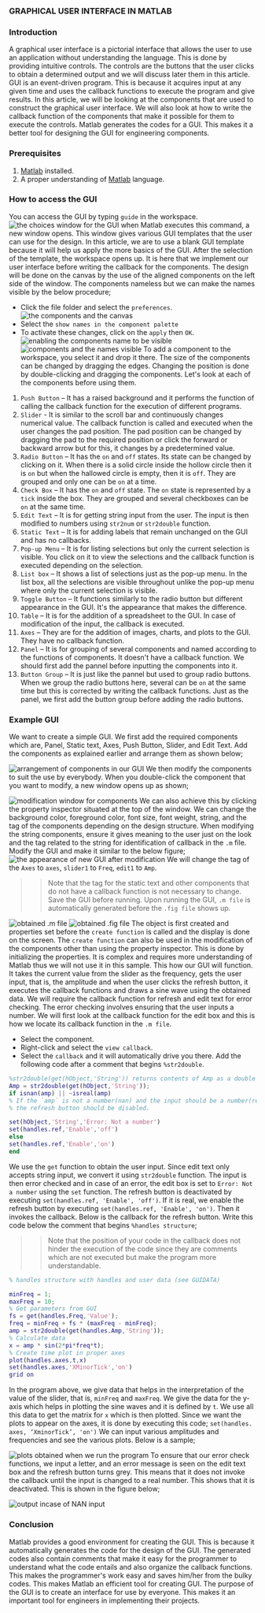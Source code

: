 ### GRAPHICAL USER INTERFACE IN MATLAB
### Introduction
A graphical user interface is a pictorial interface that allows the user to use an application without understanding the language.
This is done by providing intuitive controls. The controls are the buttons that the user clicks to obtain a determined output and we will discuss later them in this article. GUI is an event-driven program. This is because it acquires input at any given time and uses the callback functions to execute the program and give results.
In this article, we will be looking at the components that are used to construct the graphical user interface. We will also look at how to write the callback function of the components that make it possible for them to execute the controls. Matlab generates the codes for a GUI. This makes it a better tool for designing the GUI for engineering components.
### Prerequisites
1. [Matlab](https://www.mathworks.com/downloads/) installed.
2. A proper understanding of [Matlab](https://www.section.io/engineering-education/getting-started-with-matlab/) language.

### How to access the GUI
You can access the GUI by typing `guide` in the workspace.
![the choices window for the GUI](image1.png)
when Matlab executes this command, a new window opens. This window gives various GUI templates that the user can use for the design. 
In this article, we are to use a blank GUI template because it will help us apply the more basics of the GUI. After the selection of the template, the workspace opens up. It is here that we implement our user interface before writing the callback for the components. The design will be done on the canvas by the use of the aligned components on the left side of the window. The components nameless but we can make the names visible by the below procedure;
- Click the file folder and select the `preferences`.
![the components and the canvas](image2.png)
- Select the `show names in the component palette`
- To activate these changes, click on the `apply` then `OK`.
![enabling the components name to be visible](image3.png)
![components and the names visible](image12.png)
To add a component to the workspace, you select it and drop it there. The size of the components can be changed by dragging the edges. Changing the position is done by double-clicking and dragging the components.
Let's look at each of the components before using them.
1. `Push Button` – It has a raised background and it performs the function of calling the callback function for the execution of different programs.
2. `Slider` - It is similar to the scroll bar and continuously changes numerical value. The callback function is called and executed when the user changes the pad position. The pad position can be changed by dragging the pad to the required position or click the forward or backward arrow but for this, it changes by a predetermined value.                                  
3. `Radio Button` – It has the `on` and `off` states. Its state can be changed by clicking on it. When there is a solid circle inside the hollow circle then it is `on` but when the hallowed circle is empty, then it is `off`. They are grouped and only one can be `on` at a time.
4. `Check Box` – It has the `on` and `off` state. The `on` state is represented by a `tick` inside the box. They are grouped and several checkboxes can be `on` at the same time.
5. `Edit Text` – It is for getting string input from the user. The input is then modified to numbers using `str2num` or `str2double` function. 
6. `Static Text` – It is for adding labels that remain unchanged on the GUI and has no callbacks.
7. `Pop-up Menu` – It is for listing selections but only the current selection is visible. You click on it to view the selections and the callback function is executed depending on the selection.
8. `List box` – It shows a list of selections just as the pop-up menu. In the list box, all the selections are visible throughout unlike the pop-up menu where only the current selection is visible.
9. `Toggle Button` – It functions similarly to the radio button but different appearance in the GUI. It's the appearance that makes the difference. 
10. `Table` – It is for the addition of a spreadsheet to the GUI. In case of modification of the input, the callback is executed.
11. `Axes` – They are for the addition of images, charts, and plots to the GUI. They have no callback function.
12. `Panel` – It is for grouping of several components and named according to the functions of components. It doesn't have a callback function. We should first add the pannel before inputting the components into it.
13. `Button Group` – It is just like the pannel but used to group radio buttons. When we group the radio buttons here, several can be `on` at the same time but this is corrected by writing the callback functions. Just as the panel, we first add the button group before adding the radio buttons.
### Example GUI
We want to create a simple GUI. We first add the required components which are, Panel, Static text, Axes, Push Button, Slider, and Edit Text. Add the components as explained earlier and arrange them as shown below;

![arrangement of components in our GUI](image5.png)
We then modify the components to suit the use by everybody. When you double-click the component that you want to modify, a new window opens up as shown;

![modification window for components](image6.png)
We can also achieve this by clicking the property inspector situated at the top of the window.
We can change the background color, foreground color, font size, font weight, string, and the tag of the components depending on the design structure. When modifying the string components, ensure it gives meaning to the user just on the look and the tag related to the string for identification of callback in the `.m` file.
Modify the GUI and make it similar to the below figure;
![the appearance of new GUI after modification](image7.png)
We will change the tag of the `Axes` to `axes`, `slider1` to `Freq`, `edit1` to `Amp`. 
>> Note that the tag for the static text and other components that do not have a callback function is not necessary to change.
Save the GUI before running. Upon running the GUI, `.m file` is automatically generated before the `.fig file` shows up.

![obtained .m file](image8.png)
![obtained .fig file](image9.png)
The object is first created and properties set before the `create function` is called and the display is done on the screen. The `create function` can also be used in the modification of the components other than using the property inspector. This is done by initializing the properties. It is complex and requires more understanding of Matlab thus we will not use it in this sample.
This how our GUI will function. It takes the current value from the slider as the frequency, gets the user input, that is, the amplitude and when the user clicks the refresh button, it executes the callback functions and draws a sine wave using the obtained data. We will require the callback function for refresh and edit text for error checking. The error checking involves ensuring that the user inputs a number.
We will first look at the callback function for the edit box and this is how we locate its callback function in the `.m file`.
- Select the component.
- Right-click and select the `view callback`.
- Select the `callback` and it will automatically drive you there.
Add the following code after a comment that begins 
`%str2double`.

```matlab
%str2double(get(hObject,'String')) returns contents of Amp as a double
Amp = str2double(get(hObject,'String'));
if isnan(amp) || ~isreal(amp)
% If the `amp` is not a number(nan) and the input should be a number(real)
% the refresh button should be disabled.

set(hObject,'String','Error: Not a number')
set(handles.ref,'Enable','off')
else
set(handles.ref,'Enable','on')
end
```
We use the `get` function to obtain the user input. Since edit text only accepts string input, we convert it using `str2double` function. The input is then error checked and in case of an error, the edit box is set to `Error: Not a number` using the `set` function. The refresh button is deactivated by executing `set(handles.ref, 'Enable', 'off')`. If it is real, we enable the refresh button by executing `set(handles.ref, 'Enable', 'on')`. Then it invokes the callback.
Below is the callback for the refresh button. Write this code below the comment that begins `%handles structure`;
>> Note that the position of your code in the callback does not hinder the execution of the code since they are comments which are not executed but make the program more understandable.

```Matlab
% handles structure with handles and user data (see GUIDATA)

minFreq = 1;
maxFreq = 10;
% Get parameters from GUI
fs = get(handles.Freq,'Value');
freq = minFreq + fs * (maxFreq - minFreq);
amp = str2double(get(handles.Amp,'String'));
% Calculate data
x = amp * sin(2*pi*freq*t);
% Create time plot in proper axes
plot(handles.axes,t,x)
set(handles.axes,'XMinorTick','on')
grid on
```

In the program above, we give data that helps in the interpretation of the value of the slider, that is, `minFreq` and `maxFreq`. We give the data for the y-axis which helps in plotting the sine waves and it is defined by `t`. We use all this data to get the matrix for `x` which is then plotted.
Since we want the plots to appear on the axes, it is done by executing this code; `set(handles. axes, ‘XminorTick’, 'on')`
We can input various amplitudes and frequencies and see the various plots. Below is a sample;

![plots obtained when we run the program](image10.png)
To ensure that our error check functions, we input a letter, and an error message is seen on the edit text box and the refresh button turns grey. This means that it does not invoke the callback until the input is changed to a real number. This shows that it is deactivated. This is shown in the figure below;

![output incase of NAN input](image11.png)

### Conclusion
Matlab provides a good environment for creating the GUI. This is because it automatically generates the code for the design of the GUI. The generated codes also contain comments that make it easy for the programmer to understand what the code entails and also organize the callback functions. This makes the programmer's work easy and saves him/her from the bulky codes. This makes Matlab an efficient tool for creating GUI. The purpose of the GUI is to create an interface for use by everyone. This makes it an important tool for engineers in implementing their projects.

